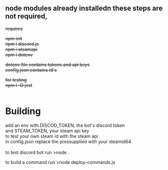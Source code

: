 
## node modules already installedn these steps are not required, <br> 

~~requires~~

~~npm init <br>~~
~~npm i discord.js <br>~~
~~npm i steamapi <br>~~ 
~~npm i dotenv <br>~~

~~dotenv file contains tokens and api keys <br>~~
~~config.json contains Id's <br>~~

~~for testing <br>~~
~~npm i -D jest <br>~~ 
~~<br>~~
# Building
add an env with DISCOD_TOKEN, the bot's discord token  <br>
and STEAM_TOKEN, your steam api key  <br>
to test your own steam id with the steam api  <br>
in config.json  replace the pressupplied with your steamid64  <br>  
to test discord bot run  >node .


to build a command run >node deploy-commands.js
